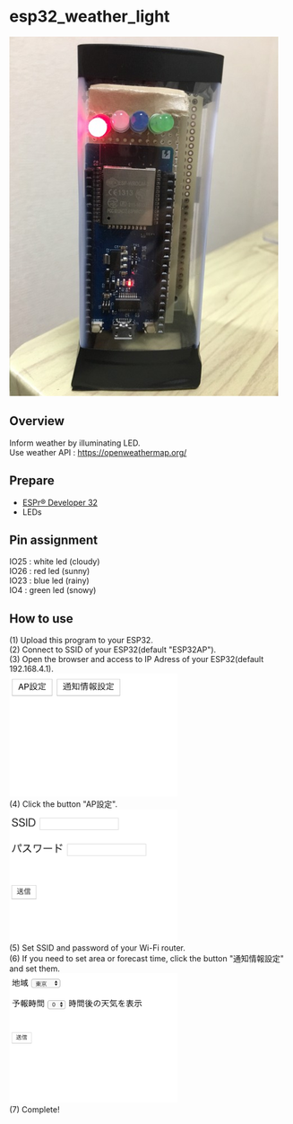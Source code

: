# esp32_weather_light
![IMG_0841.JPG](https://github.com/kouya17/esp32_weather_light/blob/master/doc/IMG_0841.JPG)

## Overview
Inform weather by illuminating LED.  
Use weather API : <a href="https://openweathermap.org/">https://openweathermap.org/</a>

## Prepare
- <a href="https://www.switch-science.com/catalog/3210/">ESPr® Developer 32</a>
- LEDs

## Pin assignment
IO25 : white led (cloudy)  
IO26 : red led (sunny)  
IO23 : blue led (rainy)  
IO4 : green led (snowy)  

## How to use
(1) Upload this program to your ESP32.  
(2) Connect to SSID of your ESP32(default "ESP32AP").  
(3) Open the browser and access to IP Adress of your ESP32(default 192.168.4.1).  
<img src="https://github.com/kouya17/esp32_weather_light/blob/master/doc/index.png" width="300px">  
(4) Click the button "AP設定".  
<img src="https://github.com/kouya17/esp32_weather_light/blob/master/doc/ssid.png" width="300px">  
(5) Set SSID and password of your Wi-Fi router.  
(6) If you need to set area or forecast time, click the button "通知情報設定" and set them.  
<img src="https://github.com/kouya17/esp32_weather_light/blob/master/doc/setinfo.png" width="300px">  
(7) Complete!  
